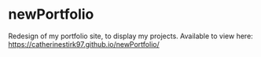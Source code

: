﻿# newPortfolio
Redesign of my portfolio site, to display my projects. Available to view here: https://catherinestirk97.github.io/newPortfolio/

